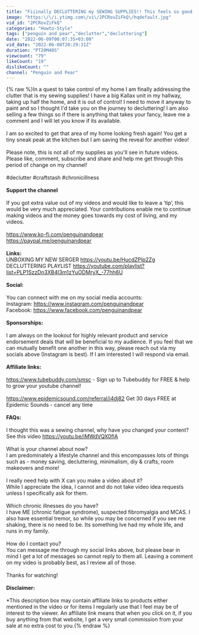 ```yaml
---
title: "Fiiinally DECLUTTERING my SEWING SUPPLIES!! This feels so good!!!"
image: "https:\/\/i.ytimg.com\/vi\/2PCRovZiFkQ\/hqdefault.jpg"
vid_id: "2PCRovZiFkQ"
categories: "Howto-Style"
tags: ["penguin and pear","declutter","decluttering"]
date: "2022-06-09T00:07:35+03:00"
vid_date: "2022-06-08T20:29:31Z"
duration: "PT20M40S"
viewcount: "79"
likeCount: "19"
dislikeCount: ""
channel: "Penguin and Pear"
---
```

{% raw %}In a quest to take control of my home I am finally addressing the clutter that is my sewing supplies! I have a big Kallax unit in my hallway, taking up half the home, and it is out of control! I need to move it anyway to paint and so I thought I'd take you on the journey to decluttering! I am also selling a few things so if there is anything that takes your fancy, leave me a comment and I will let you know if its available.<br /><br />I am so excited to get that area of my home looking fresh again! You get a tiny sneak peak at the kitchen but I am saving the reveal for another video!<br /><br />Please note, this is not all of my supplies as you'll see in future videos. Please like, comment, subscribe and share and help me get through this period of change on my channel!<br /><br />#declutter #craftstash #chronicillness<br /><br />**Support the channel**<br /><br />If you got extra value out of my videos and would like to leave a ‘tip’, this would be very much appreciated. Your contributions enable me to continue making videos and the money goes towards my cost of living, and my videos.<br /><br /><a rel="nofollow" target="blank" href="https://www.ko-fi.com/penguinandpear">https://www.ko-fi.com/penguinandpear</a><br /><a rel="nofollow" target="blank" href="https://paypal.me/penguinandpear">https://paypal.me/penguinandpear</a><br /><br />**Links:**<br />UNBOXING MY NEW SERGER <a rel="nofollow" target="blank" href="https://youtu.be/HucdZPlp2Zg">https://youtu.be/HucdZPlp2Zg</a><br />DECLUTTERING PLAYLIST <a rel="nofollow" target="blank" href="https://youtube.com/playlist?list=PLP1SzzDn3XB4I3m1zYuODMryX_-77hh6U">https://youtube.com/playlist?list=PLP1SzzDn3XB4I3m1zYuODMryX_-77hh6U</a><br /><br />**Social:**<br /><br />You can connect with me on my social media accounts:<br />Instagram: <a rel="nofollow" target="blank" href="https://www.instagram.com/penguinandpear">https://www.instagram.com/penguinandpear</a><br />Facebook: <a rel="nofollow" target="blank" href="https://www.facebook.com/penguinandpear">https://www.facebook.com/penguinandpear</a><br /><br />**Sponsorships:**<br /><br />I am always on the lookout for highly relevant product and service endorsement deals that will be beneficial to my audience. If you feel that we can mutually benefit one another in this way, please reach out via my socials above (Instagram is best). If I am interested I will respond via email.<br /><br />**Affiliate links:**<br /><br /><a rel="nofollow" target="blank" href="https://www.tubebuddy.com/smsc">https://www.tubebuddy.com/smsc</a> - Sign up to Tubebuddy for FREE &amp; help to grow your youtube channel!<br /><br /><a rel="nofollow" target="blank" href="https://www.epidemicsound.com/referral/i4dj82">https://www.epidemicsound.com/referral/i4dj82</a> Get 30 days FREE at Epidemic Sounds - cancel any time <br /><br />**FAQs:**<br /><br />I thought this was a sewing channel, why have you changed your content?<br />See this video <a rel="nofollow" target="blank" href="https://youtu.be/iMWdVQX0flA">https://youtu.be/iMWdVQX0flA</a><br /><br />What is your channel about now?<br />I am predominately a lifestyle channel and this encompasses lots of things such as - money saving, decluttering, minimalism, diy &amp; crafts, room makeovers and more!<br /><br />I really need help with X can you make a video about it?<br />While I appreciate the idea, I cannot and do not take video idea requests unless I specifically ask for them.<br /><br />Which chronic illnesses do you have?<br />I have ME (chronic fatigue syndrome), suspected fibromyalgia and MCAS. I also have essential tremor, so while you may be concerned if you see me shaking, there is no need to be. Its something Ive had my whole life, and runs in my family.<br /><br />How do I contact you?<br />You can message me through my social links above, but please bear in mind I get a lot of messages so cannot reply to them all. Leaving a comment on my video is probably best, as I review all of those.<br /><br />Thanks for watching!<br /><br />**Disclaimer:**<br /><br />*This description box may contain affiliate links to products either mentioned in the video or for items I regularly use that I feel may be of interest to the viewer. An affiliate link means that when you click on it, if you buy anything from that website, I get a very small commission from your sale at no extra cost to you.{% endraw %}
